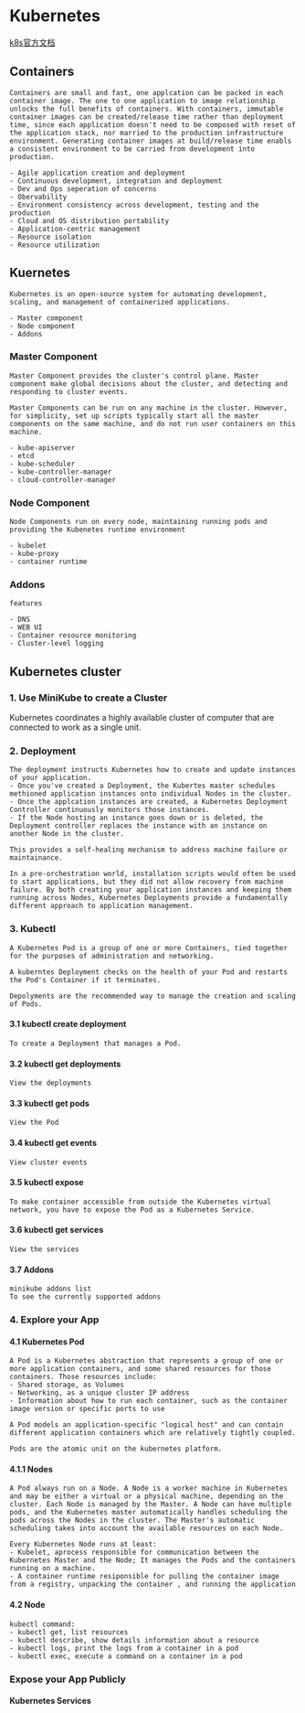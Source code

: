 # Kubernetes

[k8s官方文档](https://kubernetes.io/docs/home/)

## Containers
    Containers are small and fast, one applcation can be packed in each container image. The one to one application to image relationship unlocks the full benefits of containers. With containers, immutable container images can be created/release time rather than deployment time, since each application doesn't need to be composed with reset of the application stack, nor married to the production infrastructure environment. Generating container images at build/release time enabls a consistent environment to be carried from development into production.

    - Agile application creation and deployment
    - Continuous development, integration and deployment
    - Dev and Ops seperation of concerns
    - Obervability
    - Environment consistency across development, testing and the production
    - Cloud and OS distribution portability
    - Application-centric management
    - Resource isolation
    - Resource utilization

## Kuernetes
    Kubernetes is an open-source system for automating development, scaling, and management of containerized applications.

    - Master component
    - Node component
    - Addons

### Master Component
    Master Component provides the cluster's control plane. Master component make global decisions about the cluster, and detecting and responding to cluster events.

    Master Components can be run on any machine in the cluster. However, for simplicity, set up scripts typically start all the master components on the same machine, and do not run user containers on this machine.

    - kube-apiserver
    - etcd
    - kube-scheduler
    - kube-controller-manager
    - cloud-controller-manager

### Node Component
    Node Components run on every node, maintaining running pods and providing the Kubenetes runtime environment

    - kubelet
    - kube-proxy
    - container runtime

### Addons
    features

    - DNS
    - WEB UI
    - Container resource monitoring
    - Cluster-level logging

## Kubernetes cluster
### 1. Use MiniKube to create a Cluster
Kubernetes coordinates a highly available cluster of computer that are connected to work as a single unit.

### 2. Deployment
    The deployment instructs Kubernetes how to create and update instances of your application. 
    - Once you've created a Deployment, the Kubertes master schedules methioned application instances onto individual Nodes in the cluster. 
    - Once the applcation instances are created, a Kubernetes Deployment Controller continuously monitors those instances. 
    - If the Node hosting an instance goes down or is deleted, the Deployment controller replaces the instance with an instance on another Node in the cluster. 
    
    This provides a self-healing mechanism to address machine failure or maintainance.

    In a pre-orchestration world, installation scripts would often be used to start applications, but they did not allow recovery from machine failure. By both creating your application instances and keeping them running across Nodes, Kubernetes Deployments provide a fundamentally different approach to application management.

### 3. Kubectl 
    A Kubernetes Pod is a group of one or more Containers, tied together for the purposes of administration and networking.

    A kuberntes Deployment checks on the health of your Pod and restarts the Pod's Container if it terminates.

    Depolyments are the recommended way to manage the creation and scaling of Pods.

#### 3.1 kubectl create deployment
    To create a Deployment that manages a Pod.

#### 3.2 kubectl get deployments
    View the deployments

#### 3.3 kubectl get pods
    View the Pod

#### 3.4 kubectl get events
    View cluster events

#### 3.5 kubectl expose
    To make container accessible from outside the Kubernetes virtual network, you have to expose the Pod as a Kubernetes Service.

#### 3.6 kubectl get services
    View the services

#### 3.7 Addons
    minikube addons list
    To see the currently supported addons

### 4. Explore your App
#### 4.1 Kubernetes Pod
    A Pod is a Kubernetes abstraction that represents a group of one or more application containers, and some shared resources for those containers. Those resources include: 
    - Shared storage, as Volumes
    - Networking, as a unique cluster IP address
    - Information about how to run each container, such as the container image version or specific ports to use

    A Pod models an application-specific "logical host" and can contain different application containers which are relatively tightly coupled.

    Pods are the atomic unit on the kubernetes platform.

#### 4.1.1 Nodes
    A Pod always run on a Node. A Node is a worker machine in Kubernetes and may be either a virtual or a physical machine, depending on the cluster. Each Node is managed by the Master. A Node can have multiple pods, and the Kubernetes master automatically handles scheduling the pods across the Nodes in the cluster. The Master's automatic scheduling takes into account the available resources on each Node.

    Every Kubernetes Node runs at least:
    - Kubelet, aprocess responsible for communication between the Kubernetes Master and the Node; It manages the Pods and the containers running on a machine.
    - A container runtime resiponsible for pulling the container image from a registry, unpacking the container , and running the application

#### 4.2 Node
    kubectl command:
    - kubectl get, list resources
    - kubectl describe, show details information about a resource
    - kubectl logs, print the logs from a container in a pod
    - kubectl exec, execute a command on a container in a pod


### Expose your App Publicly
#### Kubernetes Services
